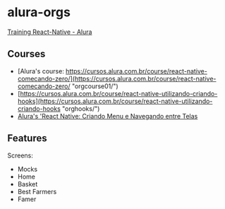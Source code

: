 # alura-orgs #

[Training React-Native - Alura](https://cursos.alura.com.br/formacao-react-native)

## Courses ##

- [Alura's course: https://cursos.alura.com.br/course/react-native-comecando-zero/](https://cursos.alura.com.br/course/react-native-comecando-zero/ "orgcourse01/")
- [https://cursos.alura.com.br/course/react-native-utilizando-criando-hooks](https://cursos.alura.com.br/course/react-native-utilizando-criando-hooks "orghooks/")
- [Alura's 'React Native: Criando Menu e Navegando entre Telas](https://cursos.alura.com.br/course/react-native-criando-menu-navegando-telas/ "orgnavigation/")

## Features ##

Screens:
- Mocks
- Home
- Basket
- Best Farmers
- Famer

